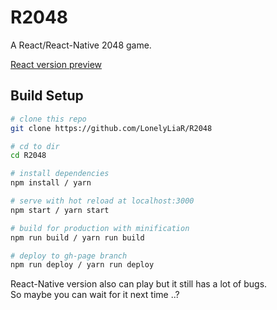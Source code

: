 # R2048
A React/React-Native 2048 game.  

[React version preview](https://lonelyliar.github.io/R2048/)

## Build Setup

``` bash
# clone this repo
git clone https://github.com/LonelyLiaR/R2048

# cd to dir
cd R2048

# install dependencies
npm install / yarn

# serve with hot reload at localhost:3000
npm start / yarn start

# build for production with minification
npm run build / yarn run build

# deploy to gh-page branch
npm run deploy / yarn run deploy
```
  
React-Native version also can play but it still has a lot of bugs.   
So maybe you can wait for it next time ..?